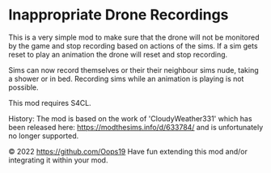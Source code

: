 #  Inappropriate Drone Recordings
This is a very simple mod to make sure that the drone will not be monitored by the game and stop recording based on actions of the sims. If a sim gets reset to play an animation the drone will reset and stop recording.

Sims can now record themselves or their their neighbour sims nude, taking a shower or in bed. Recording sims while an animation is playing is not possible.

This mod requires S4CL.

History:
The mod is based on the work of 'CloudyWeather331' which has been released here: https://modthesims.info/d/633784/ and is unfortunately no longer supported.


© 2022 https://github.com/Oops19
Have fun extending this mod and/or integrating it within your mod. 
